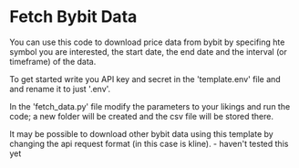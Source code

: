 # Fetch Bybit Data

You can use this code to download price data from bybit by specifing hte symbol you are interested, the start date, the end date and the interval (or timeframe) of the data.

To get started write you API key and secret in the 'template.env' file and and rename it to just '.env'.

In the 'fetch_data.py' file modify the parameters to your likings and run the code; a new folder will be created and the csv file will be stored there.

It may be possible to download other bybit data using this template by changing the api request format (in this case is kline). - haven't tested this yet